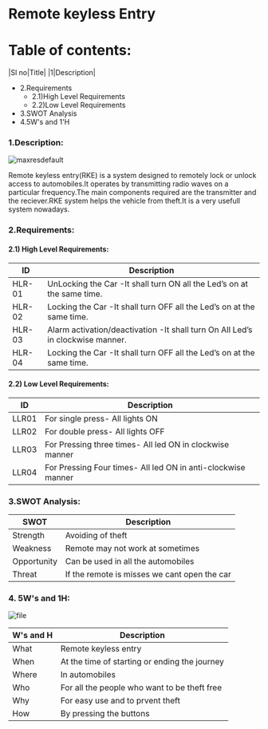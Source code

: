 # Remote keyless Entry

Table of contents:
==================

<!--ts-->
|Sl no|Title|
|1|Description|
   * 2.Requirements
      * 2.1)High Level Requirements
      * 2.2)Low Level Requirements
   * 3.SWOT Analysis
   * 4.5W's and 1'H
 <!--te--> 
  
### 1.Description:

![maxresdefault](https://user-images.githubusercontent.com/70833253/157854991-c6e073c1-658d-4d97-b77d-bd36b9dbdbbc.jpg)


Remote keyless entry(RKE) is a system designed to remotely lock or unlock access to automobiles.It operates by transmitting radio waves on a particular frequency.The main components required are the transmitter and the reciever.RKE system helps the vehicle from theft.It is a very usefull system nowadays.

### 2.Requirements:
#### 2.1) High Level Requirements:
| ID | Description |
| -- | --- |
| HLR-01 | UnLocking the Car -It shall turn ON all the Led’s on at the same time. |
| HLR-02 | Locking the Car -It shall turn OFF all the Led’s on at the same time. |
| HLR-03 | Alarm activation/deactivation -It shall turn On All Led’s in clockwise manner. |
| HLR-04 | Locking the Car -It shall turn OFF all the Led’s on at the same time. |
#### 2.2) Low Level Requirements:
| ID | Description |
| --- | --- |
| LLR01 | For single press- All lights ON |
| LLR02 | For double press- All lights OFF |
| LLR03 | For Pressing three times- All led ON in clockwise manner |
| LLR04 | For Pressing Four times- All led ON in anti-clockwise manner |
### 3.SWOT Analysis:
| SWOT | Description |
| --- | --- |
| Strength | Avoiding of theft |
| Weakness | Remote may not work at sometimes |
| Opportunity | Can be used in all the automobiles |
| Threat | If the remote is misses we cant open the car |
### 4. 5W's and 1H:

![file](https://user-images.githubusercontent.com/70833253/157871717-71d4f9a1-62e8-4200-a168-24fe3df3af51.jpg)

| W's and H | Description |
| --- | --- |
| What | Remote keyless entry |
| When | At the time of starting or ending the journey |
| Where | In automobiles |
| Who | For all the people who want to be theft free|
| Why | For easy use and to prvent theft |
| How | By pressing the buttons |

